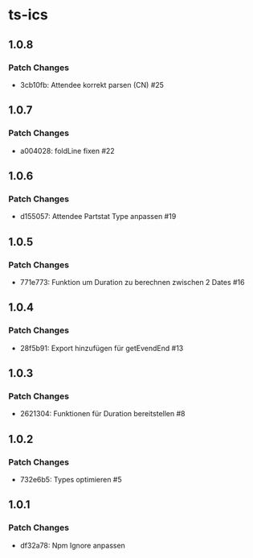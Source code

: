 # ts-ics

## 1.0.8

### Patch Changes

- 3cb10fb: Attendee korrekt parsen (CN) #25

## 1.0.7

### Patch Changes

- a004028: foldLine fixen #22

## 1.0.6

### Patch Changes

- d155057: Attendee Partstat Type anpassen #19

## 1.0.5

### Patch Changes

- 771e773: Funktion um Duration zu berechnen zwischen 2 Dates #16

## 1.0.4

### Patch Changes

- 28f5b91: Export hinzufügen für getEvendEnd #13

## 1.0.3

### Patch Changes

- 2621304: Funktionen für Duration bereitstellen #8

## 1.0.2

### Patch Changes

- 732e6b5: Types optimieren #5

## 1.0.1

### Patch Changes

- df32a78: Npm Ignore anpassen
